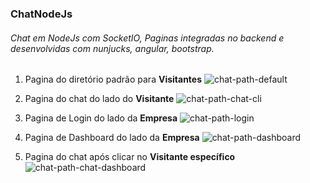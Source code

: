 ### ChatNodeJs

###### _Chat em NodeJs_ com _SocketIO_, Paginas integradas no backend e desenvolvidas com _nunjucks_, _angular_, _bootstrap_.

1. Pagina do diretório padrão para **Visitantes**
   ![chat-path-default](https://user-images.githubusercontent.com/19477370/59383743-ef0f0480-8d36-11e9-914c-20cdb031429c.png)

2. Pagina do chat do lado do **Visitante**
   ![chat-path-chat-cli](https://user-images.githubusercontent.com/19477370/59383873-3f866200-8d37-11e9-9ca0-21eae57abbd8.png)

3. Pagina de Login do lado da **Empresa**
   ![chat-path-login](https://user-images.githubusercontent.com/19477370/59383896-54fb8c00-8d37-11e9-987e-c973dbc2ad73.png)

4. Pagina de Dashboard do lado da **Empresa**
   ![chat-path-dashboard](https://user-images.githubusercontent.com/19477370/59383937-69d81f80-8d37-11e9-852a-3218b6a3bcfc.png)

5. Pagina do chat após clicar no **Visitante específico**
   ![chat-path-chat-dashboard](https://user-images.githubusercontent.com/19477370/59383986-8411fd80-8d37-11e9-912b-69c3c09f05b0.png)
